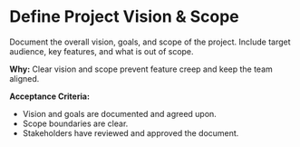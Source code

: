 # Define Project Vision & Scope

Document the overall vision, goals, and scope of the project. Include target audience, key features, and what is out of scope.

**Why:** Clear vision and scope prevent feature creep and keep the team aligned.

**Acceptance Criteria:**

- Vision and goals are documented and agreed upon.
- Scope boundaries are clear.
- Stakeholders have reviewed and approved the document.
